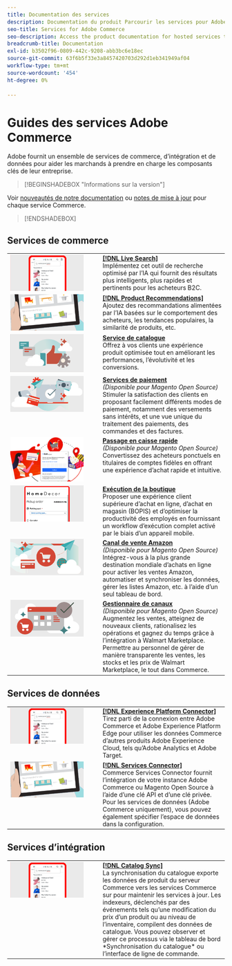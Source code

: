 ```yaml
---
title: Documentation des services
description: Documentation du produit Parcourir les services pour Adobe Commerce
seo-title: Services for Adobe Commerce
seo-description: Access the product documentation for hosted services that help Adobe Commerce and Magento Open Source merchants support key components of their business.
breadcrumb-title: Documentation
exl-id: b3502f96-0809-442c-9208-abb3bc6e18ec
source-git-commit: 63f6b5f33e3a8457420703d292d1eb341949af04
workflow-type: tm+mt
source-wordcount: '454'
ht-degree: 0%

---
```


# Guides des services Adobe Commerce

Adobe fournit un ensemble de services de commerce, d’intégration et de données pour aider les marchands à prendre en charge les composants clés de leur entreprise.

>[!BEGINSHADEBOX &quot;Informations sur la version&quot;]

Voir [nouveautés de notre documentation](whats-new.md) ou [notes de mise à jour](release-notes-all.md) pour chaque service Commerce.
>[!ENDSHADEBOX]

## Services de commerce

<table>
<tr>
  <td valign="top" width="200">
      <img alt="[!DNL Live Search]" src="assets/live-search.png" width="170px"/></td>
   <td valign="top"><a href="https://experienceleague.adobe.com/docs/commerce-merchant-services/live-search/overview.html"><strong>[!DNL Live Search]</strong></a>  
    <div>Implémentez cet outil de recherche optimisé par l’IA qui fournit des résultats plus intelligents, plus rapides et pertinents pour les acheteurs B2C.</div>
  </td>
   </tr>
<tr>
   <td valign="top" width="200">
       <img alt="[!UICONTROL Product Recommendations]" src="assets/product-recs.png" width="170px"/></td>
   <td valign="top">
   <a href="https://experienceleague.adobe.com/docs/commerce-merchant-services/product-recommendations/overview.html"><strong>[!DNL Product Recommendations]</strong></a>
    <div>Ajoutez des recommandations alimentées par l’IA basées sur le comportement des acheteurs, les tendances populaires, la similarité de produits, etc.</div>
  </td>
   </tr>
<tr>
    <td valign="top" width="200px">
       <img alt="Service de catalogue" src="assets/catalog-service.png" width="170px"></td>
   <td valign="top"><a href="https://experienceleague.adobe.com/docs/commerce-merchant-services/catalog-service/guide-overview.html"> <strong>Service de catalogue</strong></a> <br>
    <div>Offrez à vos clients une expérience produit optimisée tout en améliorant les performances, l’évolutivité et les conversions.</div>
  </td>
   </tr>
<tr>
  <td valign="top" width="200px">
    <img alt="Services de paiement" src="assets/payment-services.png" width="170px"/></td>
   <td valign="top"><a href="https://experienceleague.adobe.com/docs/commerce-merchant-services/payment-services/guide-overview.html"><strong>Services de paiement</strong></a>  <br><em>(Disponible pour Magento Open Source)</em>
    <div>Stimuler la satisfaction des clients en proposant facilement différents modes de paiement, notamment des versements sans intérêts, et une vue unique du traitement des paiements, des commandes et des factures.</div>
  </td>
    </tr>
<tr>
  <td valign="top" width="200px">
    <img alt="Passage en caisse rapide" src="assets/quick-checkout.png" width="170px"/></td>
   <td valign="top"><a href="https://experienceleague.adobe.com/docs/commerce-merchant-services/quick-checkout/overview.html"><strong>Passage en caisse rapide</strong></a>  <br><em>(Disponible pour Magento Open Source)</em>
    <div>Convertissez des acheteurs ponctuels en titulaires de comptes fidèles en offrant une expérience d’achat rapide et intuitive.</div>
  </td>
    </tr>
<tr>
    <td valign="top" width="200px">
       <img alt="Exécution de la boutique" src="assets/store-fulfillment-landing-graphic.png" width="170px"/></td>
   <td valign="top"><a href="https://experienceleague.adobe.com/docs/commerce-merchant-services/store-fulfillment/guide-overview.html"> <strong>Exécution de la boutique</strong></a></br>
    <div>Proposer une expérience client supérieure d’achat en ligne, d’achat en magasin (BOPIS) et d’optimiser la productivité des employés en fournissant un workflow d’exécution complet activé par le biais d’un appareil mobile.</div>
  </td>
   </tr>
<tr>
    <td valign="top" width="200px">
       <img alt="Amazon Sales Channel" src="assets/amazon-channel.png" width="170px"></td>
   <td valign="top"><a href="https://experienceleague.adobe.com/docs/commerce-channels/amazon/guide-overview.html"> <strong>Canal de vente Amazon</strong></a> <br><em>(Disponible pour Magento Open Source)</em>
    <div>Intégrez-vous à la plus grande destination mondiale d’achats en ligne pour activer les ventes Amazon, automatiser et synchroniser les données, gérer les listes Amazon, etc. à l’aide d’un seul tableau de bord.</div>
  </td>
   </tr>
<tr>
    <td valign="top">
       <img alt="[!DNL Channel Manager]" src="assets/channel-manager.png" width="170px"></td>
   <td valign="top"><a href="https://experienceleague.adobe.com/docs/commerce-channels/channel-manager/guide-overview.html"> <strong>Gestionnaire de canaux</strong></a> <br><em>(Disponible pour Magento Open Source)</em>
    <div>Augmentez les ventes, atteignez de nouveaux clients, rationalisez les opérations et gagnez du temps grâce à l’intégration à Walmart Marketplace. Permettre au personnel de gérer de manière transparente les ventes, les stocks et les prix de Walmart Marketplace, le tout dans Commerce.</div>
  </td>
   </tr>
</table>

## Services de données

<table>
<tr>
  <td valign="top" width="200">
      <img alt="[!DNL Experience Platform Connector]" src="assets/live-search.png" width="170px"/></td>
   <td valign="top"><a href="https://experienceleague.adobe.com/docs/commerce-merchant-services/experience-platform-connector/overview.html"><strong>[!DNL Experience Platform Connector]</strong></a>  
    <div>Tirez parti de la connexion entre Adobe Commerce et Adobe Experience Platform Edge pour utiliser les données Commerce d’autres produits Adobe Experience Cloud, tels qu’Adobe Analytics et Adobe Target.</div>
  </td>
   </tr>
<tr>
   <td valign="top" width="200">
       <img alt="[!UICONTROL Services Connector]" src="assets/product-recs.png" width="170px"/></td>
   <td valign="top">
   <a href="https://experienceleague.adobe.com/docs/commerce-merchant-services/user-guides/integration-services/saas.html"><strong>[!DNL Services Connector]</strong></a>
    <div>Commerce Services Connector fournit l’intégration de votre instance Adobe Commerce ou Magento Open Source à l’aide d’une clé API et d’une clé privée. Pour les services de données (Adobe Commerce uniquement), vous pouvez également spécifier l’espace de données dans la configuration.</div>
  </td>
   </tr>
</table>

## Services d’intégration

<table>
<tr>
   <td valign="top" width="200">
      <img alt="[!DNL Catalog Sync]" src="assets/live-search.png" width="170px"/></td>
   <td valign="top"><a href="https://experienceleague.adobe.com/docs/commerce-merchant-services/user-guides/data-services/catalog-sync.html"><strong>[!DNL Catalog Sync]</strong></a>  
    <div>La synchronisation du catalogue exporte les données de produit du serveur Commerce vers les services Commerce sur pour maintenir les services à jour. Les indexeurs, déclenchés par des événements tels qu’une modification du prix d’un produit ou au niveau de l’inventaire, compilent des données de catalogue. Vous pouvez observer et gérer ce processus via le tableau de bord *Synchronisation du catalogue* ou l’interface de ligne de commande.</div>
  </td>
</tr>
</table>
